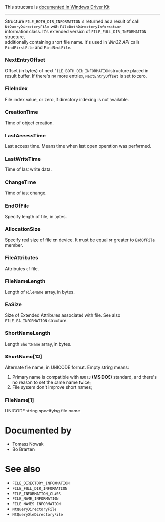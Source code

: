 This structure is [documented in Windows Driver Kit](https://learn.microsoft.com/en-us/windows-hardware/drivers/ddi/ntifs/ns-ntifs-_file_both_dir_information).

---

Structure `FILE_BOTH_DIR_INFORMATION` is returned as a result of call `NtQueryDirectoryFile` with `FileBothDirectoryInformation` \
information class. It's extended version of `FILE_FULL_DIR_INFORMATION` structure, \
additionally containing short file name. It's used in *Win32 API* calls `FindFirstFile` and `FindNextFile`.

### NextEntryOffset

Offset (in bytes) of next `FILE_BOTH_DIR_INFORMATION` structure placed in result buffer. If there's no more entries, `NextEntryOffset` is set to zero.

### FileIndex

File index value, or zero, if directory indexing is not available.

### CreationTime

Time of object creation.

### LastAccessTime

Last access time. Means time when last open operation was performed.

### LastWriteTime

Time of last write data.

### ChangeTime

Time of last change.

### EndOfFile

Specify length of file, in bytes.

### AllocationSize

Specify real size of file on device. It must be equal or greater to `EndOfFile` member.

### FileAttributes

Attributes of file.

### FileNameLength

Length of `FileName` array, in bytes.

### EaSize

Size of Extended Attributes associated with file. See also `FILE_EA_INFORMATION` structure.

### ShortNameLength

Length `ShortName` array, in bytes.

### ShortName[12]

Alternate file name, in UNICODE format. Empty string means:

1. Primary name is compatible with `8DOT3` **(MS DOS)** standard, and there's no reason to set the same name twice;
2. File system don't improve short names;

### FileName[1]

UNICODE string specifying file name.

# Documented by

* Tomasz Nowak
* Bo Branten

# See also

* `FILE_DIRECTORY_INFORMATION`
* `FILE_FULL_DIR_INFORMATION`
* `FILE_INFORMATION_CLASS`
* `FILE_NAME_INFORMATION`
* `FILE_NAMES_INFORMATION`
* `NtQueryDirectoryFile`
* `NtQueryOleDirectoryFile`
